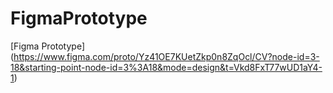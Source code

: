 # FigmaPrototype

[Figma Prototype] (https://www.figma.com/proto/Yz41OE7KUetZkp0n8ZqOcl/CV?node-id=3-18&starting-point-node-id=3%3A18&mode=design&t=Vkd8FxT77wUD1aY4-1)
